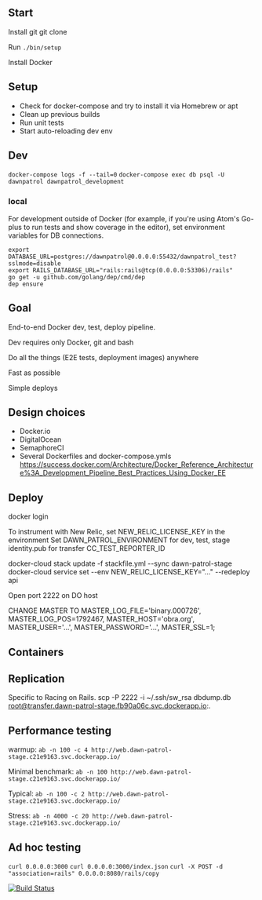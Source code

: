 ## Start

Install git
git clone

Run `./bin/setup`

Install Docker

## Setup

  * Check for docker-compose and try to install it via Homebrew or apt
  * Clean up previous builds
  * Run unit tests
  * Start auto-reloading dev env

## Dev
`docker-compose logs -f --tail=0`
`docker-compose exec db psql -U dawnpatrol dawnpatrol_development`

### local
For development outside of Docker (for example, if you're using Atom's Go-plus to run tests and show coverage in the editor), set environment variables for DB connections.

```
export DATABASE_URL=postgres://dawnpatrol@0.0.0.0:55432/dawnpatrol_test?sslmode=disable
export RAILS_DATABASE_URL="rails:rails@tcp(0.0.0.0:53306)/rails"
go get -u github.com/golang/dep/cmd/dep
dep ensure
```

## Goal

End-to-end Docker dev, test, deploy pipeline.

Dev requires only Docker, git and bash

Do all the things (E2E tests, deployment images) anywhere

Fast as possible

Simple deploys

## Design choices
* Docker.io
* DigitalOcean
* SemaphoreCI
* Several Dockerfiles and docker-compose.ymls
https://success.docker.com/Architecture/Docker_Reference_Architecture%3A_Development_Pipeline_Best_Practices_Using_Docker_EE

## Deploy
docker login

To instrument with New Relic, set NEW_RELIC_LICENSE_KEY in the environment
Set DAWN_PATROL_ENVIRONMENT for dev, test, stage
identity.pub for transfer
CC_TEST_REPORTER_ID

docker-cloud stack update -f stackfile.yml --sync dawn-patrol-stage
docker-cloud service set --env NEW_RELIC_LICENSE_KEY="…" --redeploy api

Open port 2222 on DO host

CHANGE MASTER TO MASTER_LOG_FILE='binary.000726', MASTER_LOG_POS=1792467, MASTER_HOST='obra.org', MASTER_USER='...', MASTER_PASSWORD='...', MASTER_SSL=1;

## Containers

## Replication
Specific to Racing on Rails.
scp -P 2222 -i ~/.ssh/sw_rsa dbdump.db root@transfer.dawn-patrol-stage.fb90a06c.svc.dockerapp.io:.

## Performance testing

warmup:
`ab -n 100 -c 4 http://web.dawn-patrol-stage.c21e9163.svc.dockerapp.io/`

Minimal benchmark:
`ab -n 100 http://web.dawn-patrol-stage.c21e9163.svc.dockerapp.io/`

Typical:
`ab -n 100 -c 2 http://web.dawn-patrol-stage.c21e9163.svc.dockerapp.io/`

Stress:
`ab -n 4000 -c 20 http://web.dawn-patrol-stage.c21e9163.svc.dockerapp.io/`

## Ad hoc testing
`curl 0.0.0.0:3000`
`curl 0.0.0.0:3000/index.json`
`curl -X POST -d "association=rails" 0.0.0.0:8080/rails/copy`

[![Build Status](https://semaphoreci.com/api/v1/scott-willson/dawn-patrol/branches/master/badge.svg)](https://semaphoreci.com/scott-willson/dawn-patrol)
